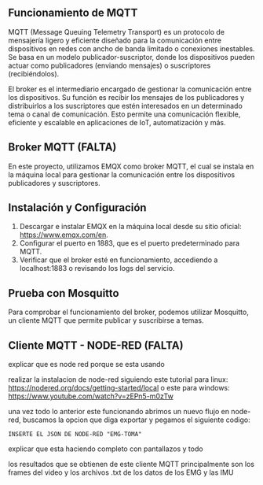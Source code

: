 Funcionamiento de MQTT
-
MQTT (Message Queuing Telemetry Transport) es un protocolo de mensajería ligero y eficiente diseñado para la comunicación entre dispositivos en redes con ancho de banda limitado o conexiones inestables. Se basa en un modelo publicador-suscriptor, donde los dispositivos pueden actuar como publicadores (enviando mensajes) o suscriptores (recibiéndolos).

El broker es el intermediario encargado de gestionar la comunicación entre los dispositivos. Su función es recibir los mensajes de los publicadores y distribuirlos a los suscriptores que estén interesados en un determinado tema o canal de comunicación. Esto permite una comunicación flexible, eficiente y escalable en aplicaciones de IoT, automatización y más.

 Broker MQTT (FALTA)
 -
 En este proyecto, utilizamos EMQX como broker MQTT, el cual se instala en la máquina local para gestionar la comunicación entre los dispositivos publicadores y 
 suscriptores.

 Instalación y Configuración
 -
 1. Descargar e instalar EMQX en la máquina local desde su sitio oficial: https://www.emqx.com/en.
 2. Configurar el puerto en 1883, que es el puerto predeterminado para MQTT.
 3. Verificar que el broker esté en funcionamiento, accediendo a localhost:1883 o revisando los logs del servicio.

 Prueba con Mosquitto
 -
 Para comprobar el funcionamiento del broker, podemos utilizar Mosquitto, un cliente MQTT que permite publicar y suscribirse a temas.
 
Cliente MQTT - NODE-RED (FALTA)
-
explicar que es node red porque se esta usando

realizar la instalacion de node-red siguiendo este tutorial para linux: https://nodered.org/docs/getting-started/local o este para windows: https://www.youtube.com/watch?v=zEPn5-m0zTw

una vez todo lo anterior este funcionando abrimos un nuevo flujo en node-red, buscamos la opcion que diga exportar y pegamos el siguiente codigo:

  ```
INSERTE EL JSON DE NODE-RED "EMG-TOMA"
```

explicar que esta haciendo completo con pantallazos y todo

los resultados que se obtienen de este cliente MQTT principalmente son los frames del video y los archivos .txt de los datos de los EMG y las IMU
